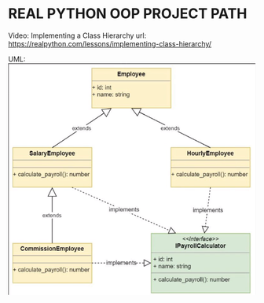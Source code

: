 # REAL PYTHON OOP PROJECT PATH

Video: Implementing a Class Hierarchy
url: https://realpython.com/lessons/implementing-class-hierarchy/

UML:
![Image of Yaktocat](oop_project_path.PNG)